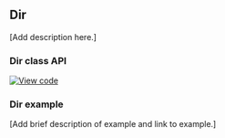 ## Dir

[Add description here.]

### Dir class API

[![View code](https://www.mbed.com/embed/?type=library)](https://os.mbed.com/docs/v5.7/mbed-os-api-doxy/classmbed_1_1_dir.html)

### Dir example

[Add brief description of example and link to example.]
